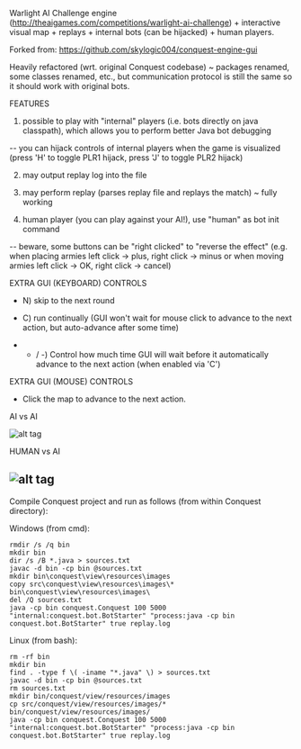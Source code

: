 Warlight AI Challenge engine (http://theaigames.com/competitions/warlight-ai-challenge) + interactive visual map + replays + internal bots (can be hijacked) + human players.

Forked from: https://github.com/skylogic004/conquest-engine-gui

Heavily refactored (wrt. original Conquest codebase) ~ packages renamed, some classes renamed, etc., but communication protocol is still the same so it should work with original bots.

FEATURES

1) possible to play with "internal" players (i.e. bots directly on java classpath), which allows you to perform better Java bot debugging 

-- you can hijack controls of internal players when the game is visualized (press 'H' to toggle PLR1 hijack, press 'J' to toggle PLR2 hijack)

2) may output replay log into the file

3) may perform replay (parses replay file and replays the match) ~ fully working

4) human player (you can play against your AI!), use "human" as bot init command

-- beware, some buttons can be "right clicked" to "reverse the effect" (e.g. when placing armies left click -> plus, right click -> minus or when moving armies left click -> OK, right click -> cancel)

EXTRA GUI (KEYBOARD) CONTROLS

+ N) skip to the next round

+ C) run continually (GUI won't wait for mouse click to advance to the next action, but auto-advance after some time)

+ + / -) Control how much time GUI will wait before it automatically advance to the next action (when enabled via 'C')

EXTRA GUI (MOUSE) CONTROLS

+ Click the map to advance to the next action.

AI vs AI

![alt tag](https://github.com/kefik/conquest-engine-gui/raw/master/Conquest/screenshot.png)

HUMAN vs AI

![alt tag](https://github.com/kefik/conquest-engine-gui/raw/master/Conquest/screenshot-human.png)
------------------------------------------------------------

Compile Conquest project and run as follows (from within Conquest directory):

Windows (from cmd):

    rmdir /s /q bin
    mkdir bin
    dir /s /B *.java > sources.txt
    javac -d bin -cp bin @sources.txt
    mkdir bin\conquest\view\resources\images
    copy src\conquest\view\resources\images\* bin\conquest\view\resources\images\
    del /Q sources.txt
    java -cp bin conquest.Conquest 100 5000 "internal:conquest.bot.BotStarter" "process:java -cp bin conquest.bot.BotStarter" true replay.log

Linux (from bash):

    rm -rf bin
    mkdir bin
    find . -type f \( -iname "*.java" \) > sources.txt
    javac -d bin -cp bin @sources.txt
    rm sources.txt
    mkdir bin/conquest/view/resources/images
    cp src/conquest/view/resources/images/* bin/conquest/view/resources/images/
    java -cp bin conquest.Conquest 100 5000 "internal:conquest.bot.BotStarter" "process:java -cp bin conquest.bot.BotStarter" true replay.log
